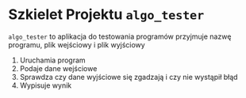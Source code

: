 # Szkielet Projektu `algo_tester` 
`algo_tester` to aplikacja do testowania programów
przyjmuje nazwę programu, plik wejściowy i plik wyjściowy

1. Uruchamia program
2. Podaje dane wejściowe
3. Sprawdza czy dane wyjściowe się zgadzają i czy nie wystąpił błąd
4. Wypisuje wynik

